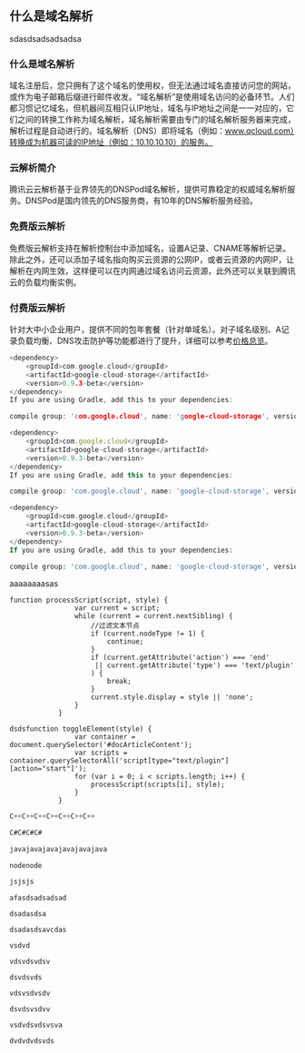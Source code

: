 ## 什么是域名解析
sdasdsadsadsadsa
### 什么是域名解析
域名注册后，您只拥有了这个域名的使用权，但无法通过域名直接访问您的网站，或作为电子邮箱后缀进行邮件收发。“域名解析”是使用域名访问的必备环节。人们都习惯记忆域名，但机器间互相只认IP地址，域名与IP地址之间是一一对应的，它们之间的转换工作称为域名解析，域名解析需要由专门的域名解析服务器来完成，解析过程是自动进行的。域名解析（DNS）即将域名（例如：www.qcloud.com）转换成为机器可读的IP地址（例如：10.10.10.10）的服务。

### 云解析简介
腾讯云云解析基于业界领先的DNSPod域名解析，提供可靠稳定的权威域名解析服务。DNSPod是国内领先的DNS服务商，有10年的DNS解析服务经验。

### 免费版云解析
免费版云解析支持在解析控制台中添加域名，设置A记录、CNAME等解析记录。除此之外，还可以添加子域名指向购买云资源的公网IP，或者云资源的内网IP，让解析在内网生效，这样便可以在内网通过域名访问云资源，此外还可以关联到腾讯云的负载均衡实例。

### 付费版云解析
针对大中小企业用户，提供不同的包年套餐（针对单域名）。对子域名级别、A记录负载均衡、DNS攻击防护等功能都进行了提升，详细可以参考[价格总览](https://www.qcloud.com/document/product/302/3466)。


<script type="text/plugin"  data-type = "code" action="start"> </script>

```c
<dependency>
    <groupId>com.google.cloud</groupId>
    <artifactId>google-cloud-storage</artifactId>
    <version>0.9.3-beta</version>
</dependency>
If you are using Gradle, add this to your dependencies:

compile group: 'com.google.cloud', name: 'google-cloud-storage', version: '0.9.3-beta'
```
```js
<dependency>
    <groupId>com.google.cloud</groupId>
    <artifactId>google-cloud-storage</artifactId>
    <version>0.9.3-beta</version>
</dependency>
If you are using Gradle, add this to your dependencies:

compile group: 'com.google.cloud', name: 'google-cloud-storage', version: '0.9.3-beta'
```
```php
<dependency>
    <groupId>com.google.cloud</groupId>
    <artifactId>google-cloud-storage</artifactId>
    <version>0.9.3-beta</version>
</dependency>
If you are using Gradle, add this to your dependencies:

compile group: 'com.google.cloud', name: 'google-cloud-storage', version: '0.9.3-beta'
```

<script type="text/plugin" action="end"></script>
<script type="text/plugin"  data-type = "code" action="start"> </script>

aaaaaaaasas
```csa
function processScript(script, style) {
				var current = script;
				while (current = current.nextSibling) {
					//过滤文本节点
					if (current.nodeType != 1) {
						continue;
					}
					if (current.getAttribute('action') === 'end' 
					 || current.getAttribute('type') === 'text/plugin'
					) {
						break;
					}
					current.style.display = style || 'none';
				}
			}

```
```dsavcsdcdasds
dsdsfunction toggleElement(style) {
				var container = document.querySelector('#docArticleContent');
				var scripts = container.querySelectorAll('script[type="text/plugin"][action="start"]');
				for (var i = 0; i < scripts.length; i++) {
					processScript(scripts[i], style);
				}
			}
```

<script type="text/plugin" action="end"></script>

<script type="text/plugin"  data-type = "code" action="start"> </script>

```C++
C++C++C++C++C++C++C++
```
```C#
C#C#C#C#
```
```java
javajavajavajavajavajava
```
```node
nodenode
```
```js
jsjsjs
```

<script type="text/plugin" action="end"></script>

<script type="text/plugin"  data-type = "code" action="start"> </script>

```das
afasdsadsadsad
```
```dascadca
dsadasdsa
```
```cdcd43
dsadasdsavcdas
```
```cdcd
vsdvd
```
```gvtb
vdsvdsvdsv
```
```bqeb
dsvdsvds
```
```vbeb
vdsvsdvsdv
```
```etbeqb
dsvdsvsdvv
```
```eqbqeb
vsdvdsvdsvsva
```
```ebe
dvdvdvdsvds
```

<script type="text/plugin" action="end"></script>

